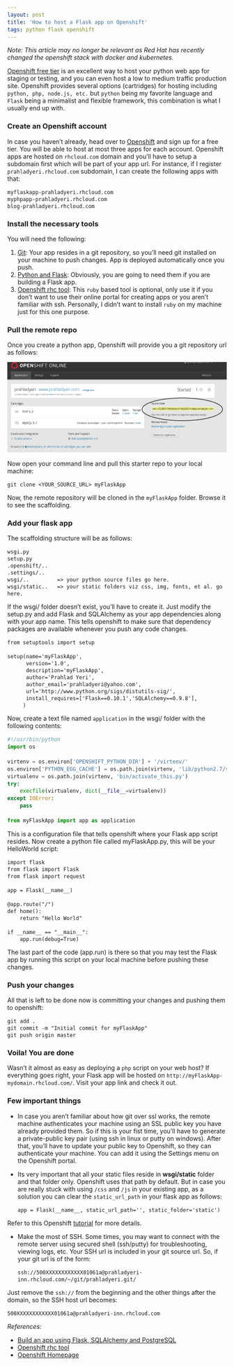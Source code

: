 ```yaml
---
layout: post
title: 'How to host a Flask app on Openshift'
tags: python flask openshift
---
```


*Note: This article may no longer be relevant as Red Hat has recently changed the openshift stack with docker and kubernetes.*

[Openshift free tier](https://www.openshift.com/) is an excellent way to host your python web app for staging or testing, and you can even host a low to medium traffic production site. Openshift provides several options (cartridges) for hosting including `python, php, node.js, etc.` but `python` being my favorite language and `Flask` being a minimalist and flexible framework, this combination is what I usually end up with.<!--more-->

### Create an Openshift account

In case you haven’t already, head over to [Openshift](https://www.openshift.com/) and sign up for a free tier. You will be able to host at most three apps for each account. Openshift apps are hosted on `rhcloud.com` domain and you’ll have to setup a subdomain first which will be part of your app url. For instance, if I register `prahladyeri.rhcloud.com` subdomain, I can create the following apps with that:

	myflaskapp-prahladyeri.rhcloud.com
	myphpapp-prahladyeri.rhcloud.com
	blog-prahladyeri.rhcloud.com

### Install the necessary tools

You will need the following:

1.  [Git](git-scm.com/): Your app resides in a git repository, so you’ll need git installed on your machine to push changes. App is deployed automatically once you push.
2.  [Python and Flask](http://python.org): Obviously, you are going to need them if you are building a Flask app.
3.  [Openshift rhc tool](https://rubygems.org/gems/rhc): This `ruby` based tool is optional, only use it if you don’t want to use their online portal for creating apps or you aren’t familiar with ssh. Personally, I didn’t want to install `ruby` on my machine just for this one purpose.

### Pull the remote repo

Once you create a python app, Openshift will provide you a git repository url as follows:

![Openshift git url](/uploads/old/openshift-git-repo.png)

Now open your command line and pull this starter repo to your local machine:

	git clone <YOUR_SOURCE_URL> myFlaskApp

Now, the remote repository will be cloned in the `myFlaskApp` folder. Browse it to see the scaffolding.

### Add your flask app

The scaffolding structure will be as follows:

	wsgi.py
	setup.py
	.openshift/..
	.settings/..
	wsgi/..         => your python source files go here.
	wsgi/static..   => your static folders viz css, img, fonts, et al. go here.

If the wsgi/ folder doesn’t exist, you’ll have to create it. Just modify the setup.py and add Flask and SQLAlchemy as your app dependencies along with your app name. This tells openshift to make sure that dependency packages are available whenever you push any code changes.

	from setuptools import setup

	setup(name='myFlaskApp',
		  version='1.0',
		  description='myFlaskApp',
		  author='Prahlad Yeri',
		  author_email='prahladyeri@yahoo.com',
		  url='http://www.python.org/sigs/distutils-sig/',
		  install_requires=['Flask==0.10.1','SQLAlchemy==0.9.8'],
		 )

Now, create a text file named `application` in the wsgi/ folder with the following contents:

```python
#!/usr/bin/python
import os

virtenv = os.environ['OPENSHIFT_PYTHON_DIR'] + '/virtenv/'
os.environ['PYTHON_EGG_CACHE'] = os.path.join(virtenv, 'lib/python2.7/site-packages')
virtualenv = os.path.join(virtenv, 'bin/activate_this.py')
try:
	execfile(virtualenv, dict(__file__=virtualenv))
except IOError:
	pass

from myFlaskApp import app as application       
```

This is a configuration file that tells openshift where your Flask app script resides. Now create a python file called myFlaskApp.py, this will be your HelloWorld script:

	import flask
	from flask import Flask
	from flask import request

	app = Flask(__name__)

	@app.route("/")
	def home():
		return "Hello World"

	if __name__ == "__main__":
		app.run(debug=True)

The last part of the code (app.run) is there so that you may test the Flask app by running this script on your local machine before pushing these changes.

### Push your changes

All that is left to be done now is committing your changes and pushing them to openshift:

	git add .
	git commit -m "Initial commit for myFlaskApp"
	git push origin master

### Voila! You are done

Wasn’t it almost as easy as deploying a `php` script on your web host? If everything goes right, your Flask app will be hosted on `http://myFlaskApp-mydomain.rhcloud.com/`. Visit your app link and check it out.

### Few important things

-   In case you aren’t familiar about how git over ssl works, the remote machine authenticates your machine using an SSL public key you have already provided them. So if this is your fist time, you’ll have to generate a private-public key pair (using ssh in linux or putty on windows). After that, you’ll have to update your public key to Openshift, so they can authenticate your machine. You can add it using the Settings menu on the Openshift portal.
-   Its very important that all your static files reside in **wsgi/static** folder and that folder only. Openshift uses that path by default. But in case you are really stuck with using `/css` and `/js` in your existing app, as a solution you can clear the `static_url_path` in your flask app as follows:

		app = Flask(__name__, static_url_path='', static_folder='static')
        
Refer to this Openshift [tutorial](https://blog.openshift.com/build-your-app-on-openshift-using-flask-sqlalchemy-and-postgresql-92/) for more details.

-   Make the most of SSH. Some times, you may want to connect with the remote server using secured shell (ssh/putty) for troubleshooting, viewing logs, etc. Your SSH url is included in your git source url. So, if your git url is of the form:

		ssh://500XXXXXXXXXXXX01061a@prahladyeri-inn.rhcloud.com/~/git/prahladyeri.git/
            
Just remove the `ssh://` from the beginning and the other things after the domain, so the SSH host url becomes:

	500XXXXXXXXXXXX01061a@prahladyeri-inn.rhcloud.com
        
*References:*

-   [Build an app using Flask, SQLAlchemy and PostgreSQL](https://blog.openshift.com/build-your-app-on-openshift-using-flask-sqlalchemy-and-postgresql-92/)
-   [Openshift rhc tool](https://rubygems.org/gems/rhc)
-   [Openshift Homepage](https://www.openshift.com/)
